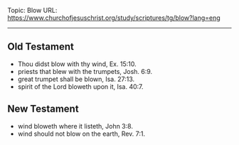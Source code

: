 Topic: Blow
URL: https://www.churchofjesuschrist.org/study/scriptures/tg/blow?lang=eng

---

## Old Testament

- Thou didst blow with thy wind, Ex. 15:10.
- priests that blew with the trumpets, Josh. 6:9.
- great trumpet shall be blown, Isa. 27:13.
- spirit of the Lord bloweth upon it, Isa. 40:7.

## New Testament

- wind bloweth where it listeth, John 3:8.
- wind should not blow on the earth, Rev. 7:1.


